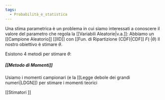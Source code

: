 ```yaml
---
tags:
  - Probabilità_e_statistica
---
```

Una stima parametrica è un problema in cui siamo interessati a conoscere il valore del parametro che regola la [[Variabili Aleatorie|v.a.]]:
Abbiamo un [[Campione Aleatorio]] [[IID]] con [[Fun. di Ripartizione (CDF)|CDF]] $F(\cdot|\theta)$
Il nostro obiettivo è stimare $\theta$.

Esistono 4 metodi per stimare $\theta$:


##### [[Metodo di Momenti]]
Usiamo i momenti campionari (e la [[Legge debole dei grandi numeri|LDGN]]) per stimare i momenti teorici

[[Stimatori ]]